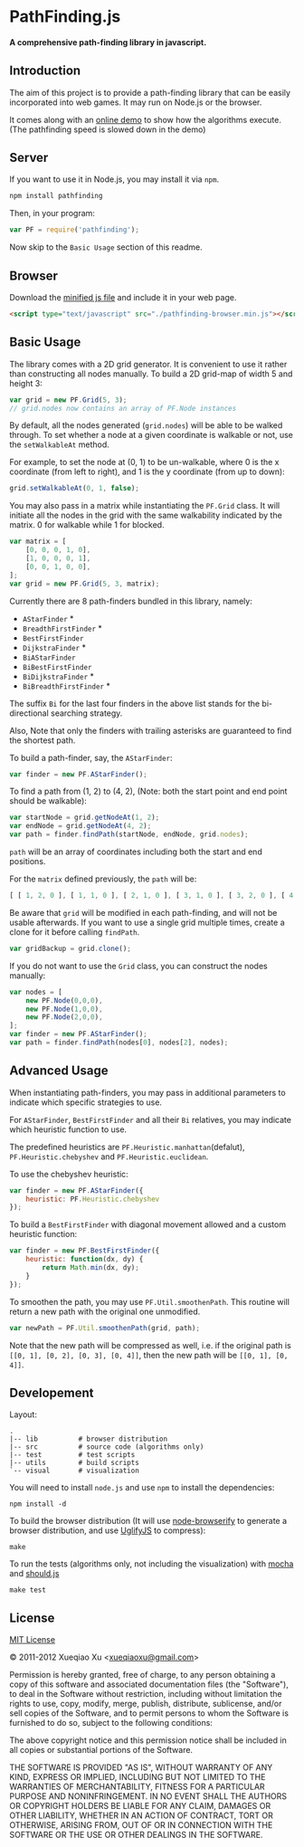 PathFinding.js
==============
#### A comprehensive path-finding library in javascript. ####

Introduction
------------

The aim of this project is to provide a path-finding library that can be easily incorporated into web games. It may run on Node.js or the browser.

It comes along with an [online demo](http://qiao.github.com/PathFinding.js/visual) to show how the algorithms execute. (The pathfinding speed is slowed down in the demo)

Server
------

If you want to use it in Node.js, you may install it via `npm`.

```bash
npm install pathfinding
```

Then, in your program:

```javascript
var PF = require('pathfinding');
```

Now skip to the `Basic Usage` section of this readme.


Browser
-------

Download the [minified js file](https://github.com/qiao/PathFinding.js/raw/master/lib/pathfinding-browser.min.js) and include it in your web page.

```html
<script type="text/javascript" src="./pathfinding-browser.min.js"></script>
```

Basic Usage
-----------

The library comes with a 2D grid generator. It is convenient to use it rather than constructing all nodes manually.
To build a 2D grid-map of width 5 and height 3:

```javascript
var grid = new PF.Grid(5, 3);
// grid.nodes now contains an array of PF.Node instances
```

By default, all the nodes generated (```grid.nodes```) will be able to be walked through. To set whether a node at a given coordinate is walkable or not, use the `setWalkableAt` method.

For example, to set the node at (0, 1) to be un-walkable, where 0 is the x coordinate (from left to right), and 1 is the y coordinate (from up to down):

```javascript
grid.setWalkableAt(0, 1, false);
```

You may also pass in a matrix while instantiating the `PF.Grid` class. It will initiate all the nodes in the grid with the same walkability indicated by the matrix. 0 for walkable while 1 for blocked.

```javascript
var matrix = [
    [0, 0, 0, 1, 0],
    [1, 0, 0, 0, 1],
    [0, 0, 1, 0, 0],
];
var grid = new PF.Grid(5, 3, matrix);
```

Currently there are 8 path-finders bundled in this library, namely:

*  `AStarFinder` *
*  `BreadthFirstFinder` *
*  `BestFirstFinder`
*  `DijkstraFinder` *
*  `BiAStarFinder`
*  `BiBestFirstFinder`
*  `BiDijkstraFinder` *
*  `BiBreadthFirstFinder` *

The suffix `Bi` for the last four finders in the above list stands for the bi-directional searching strategy.

Also, Note that only the finders with trailing asterisks are guaranteed to find the shortest path.

To build a path-finder, say, the `AStarFinder`:

```javascript
var finder = new PF.AStarFinder();
```

To find a path from (1, 2) to (4, 2), (Note: both the start point and end point should be walkable):

```javascript
var startNode = grid.getNodeAt(1, 2);
var endNode = grid.getNodeAt(4, 2);
var path = finder.findPath(startNode, endNode, grid.nodes);
```

`path` will be an array of coordinates including both the start and end positions.

For the `matrix` defined previously, the `path` will be:

```javascript
[ [ 1, 2, 0 ], [ 1, 1, 0 ], [ 2, 1, 0 ], [ 3, 1, 0 ], [ 3, 2, 0 ], [ 4, 2, 0 ] ]
```

Be aware that `grid` will be modified in each path-finding, and will not be usable afterwards. If you want to use a single grid multiple times, create a clone for it before calling `findPath`.

```javascript
var gridBackup = grid.clone();
```

If you do not want to use the ```Grid``` class, you can construct the nodes manually:

```javascript
var nodes = [
    new PF.Node(0,0,0),
    new PF.Node(1,0,0),
    new PF.Node(2,0,0),
];
var finder = new PF.AStarFinder();
var path = finder.findPath(nodes[0], nodes[2], nodes);
```


Advanced Usage
--------------

When instantiating path-finders, you may pass in additional parameters to indicate which specific strategies to use.

For `AStarFinder`, `BestFirstFinder` and all their `Bi` relatives, you may indicate which heuristic function to use.

The predefined heuristics are `PF.Heuristic.manhattan`(defalut), `PF.Heuristic.chebyshev` and `PF.Heuristic.euclidean`.

To use the chebyshev heuristic:

```javascript
var finder = new PF.AStarFinder({
    heuristic: PF.Heuristic.chebyshev
});
```

To build a `BestFirstFinder` with diagonal movement allowed and a custom heuristic function:

```javascript
var finder = new PF.BestFirstFinder({
    heuristic: function(dx, dy) {
        return Math.min(dx, dy);
    }
});
```

To smoothen the path, you may use `PF.Util.smoothenPath`. This routine will return
a new path with the original one unmodified.

```javascript
var newPath = PF.Util.smoothenPath(grid, path);
```

Note that the new path will be compressed as well, i.e. if the original path is
`[[0, 1], [0, 2], [0, 3], [0, 4]]`, then the new path will be `[[0, 1], [0, 4]]`.


Developement
------------

Layout:

    .
    |-- lib          # browser distribution
    |-- src          # source code (algorithms only)
    |-- test         # test scripts
    |-- utils        # build scripts
    `-- visual       # visualization

You will need to install `node.js` and use `npm` to install the dependencies:

    npm install -d

To build the browser distribution
(It will use [node-browserify](https://github.com/substack/node-browserify) to generate a browser distribution,
and use [UglifyJS](https://github.com/mishoo/UglifyJS) to compress):

    make

To run the tests
(algorithms only, not including the visualization) with
[mocha](http://visionmedia.github.com/mocha/) and [should.js](https://github.com/visionmedia/should.js)

    make test

License
-------

[MIT License](http://www.opensource.org/licenses/mit-license.php)

&copy; 2011-2012 Xueqiao Xu &lt;xueqiaoxu@gmail.com&gt;

Permission is hereby granted, free of charge, to any person obtaining a copy of this software and associated documentation files (the "Software"), to deal in the Software without restriction, including without limitation the rights to use, copy, modify, merge, publish, distribute, sublicense, and/or sell copies of the Software, and to permit persons to whom the Software is furnished to do so, subject to the following conditions:

The above copyright notice and this permission notice shall be included in all copies or substantial portions of the Software.

THE SOFTWARE IS PROVIDED "AS IS", WITHOUT WARRANTY OF ANY KIND, EXPRESS OR IMPLIED, INCLUDING BUT NOT LIMITED TO THE WARRANTIES OF MERCHANTABILITY, FITNESS FOR A PARTICULAR PURPOSE AND NONINFRINGEMENT. IN NO EVENT SHALL THE AUTHORS OR COPYRIGHT HOLDERS BE LIABLE FOR ANY CLAIM, DAMAGES OR OTHER LIABILITY, WHETHER IN AN ACTION OF CONTRACT, TORT OR OTHERWISE, ARISING FROM, OUT OF OR IN CONNECTION WITH THE SOFTWARE OR THE USE OR OTHER DEALINGS IN THE SOFTWARE.
